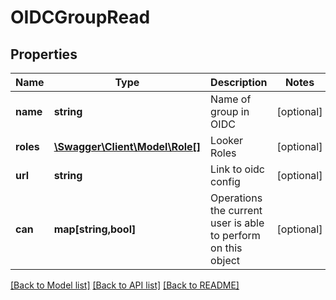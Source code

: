 # OIDCGroupRead

## Properties
Name | Type | Description | Notes
------------ | ------------- | ------------- | -------------
**name** | **string** | Name of group in OIDC | [optional] 
**roles** | [**\Swagger\Client\Model\Role[]**](Role.md) | Looker Roles | [optional] 
**url** | **string** | Link to oidc config | [optional] 
**can** | **map[string,bool]** | Operations the current user is able to perform on this object | [optional] 

[[Back to Model list]](../README.md#documentation-for-models) [[Back to API list]](../README.md#documentation-for-api-endpoints) [[Back to README]](../README.md)


